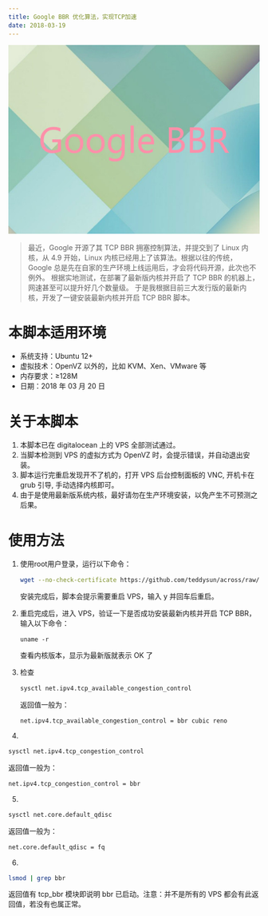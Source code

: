 ```yaml
---
title: Google BBR 优化算法，实现TCP加速
date: 2018-03-19
---
```


![](https://raw.githubusercontent.com/smilelc3/blog/main/images/Google%20BBR%20优化算法，实现TCP加速/bbr.jpg)

> 最近，Google 开源了其 TCP BBR 拥塞控制算法，并提交到了 Linux 内核，从 4.9 开始，Linux 内核已经用上了该算法。根据以往的传统，Google 总是先在自家的生产环境上线运用后，才会将代码开源，此次也不例外。
> 根据实地测试，在部署了最新版内核并开启了 TCP BBR 的机器上，网速甚至可以提升好几个数量级。
> 于是我根据目前三大发行版的最新内核，开发了一键安装最新内核并开启 TCP BBR 脚本。

# 本脚本适用环境

- 系统支持：Ubuntu 12+
- 虚拟技术：OpenVZ 以外的，比如 KVM、Xen、VMware 等
- 内存要求：≥128M
- 日期：2018 年 03 月 20 日

# 关于本脚本

1. 本脚本已在 digitalocean 上的 VPS 全部测试通过。
2. 当脚本检测到 VPS 的虚拟方式为 OpenVZ 时，会提示错误，并自动退出安装。
3. 脚本运行完重启发现开不了机的，打开 VPS 后台控制面板的 VNC, 开机卡在 grub 引导, 手动选择内核即可。
4. 由于是使用最新版系统内核，最好请勿在生产环境安装，以免产生不可预测之后果。

# 使用方法

1. 使用root用户登录，运行以下命令：

   ```bash
   wget --no-check-certificate https://github.com/teddysun/across/raw/master/bbr.sh && chmod +x bbr.sh && ./bbr.sh
   ```

   安装完成后，脚本会提示需要重启 VPS，输入 y 并回车后重启。

2. 重启完成后，进入 VPS，验证一下是否成功安装最新内核并开启 TCP BBR，输入以下命令：

   ```bas
   uname -r
   ```

   查看内核版本，显示为最新版就表示 OK 了

3. 检查

   ```bash
   sysctl net.ipv4.tcp_available_congestion_control
   ```

   返回值一般为：

   ```
   net.ipv4.tcp_available_congestion_control = bbr cubic reno
   ```

4. 

   ```bash
   sysctl net.ipv4.tcp_congestion_control
   ```

   返回值一般为：

   ```bash
   net.ipv4.tcp_congestion_control = bbr
   ```

5. 

   ```bash
   sysctl net.core.default_qdisc
   ```

   返回值一般为：

   ```bash
   net.core.default_qdisc = fq
   ```

6. 

   ```bash
   lsmod | grep bbr
   ```

   返回值有 tcp_bbr 模块即说明 bbr 已启动。注意：并不是所有的 VPS 都会有此返回值，若没有也属正常。